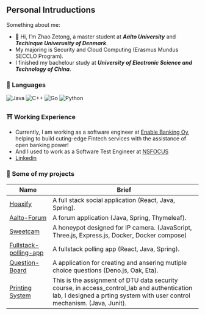 ## Personal Intruductions
Something about me:
- 👋 Hi, I’m Zhao Zetong, a master student at ***Aalto University*** and ***Techinque Univerusity of Denmark***. 
- My majoring is Security and Cloud Computing (Erasmus Mundus SECCLO Program). 
- I finished my bachelour study at ***University of Electronic Science and Technology of China***.

### 👻 Languages
![Java](https://img.shields.io/badge/-Java-FC801D?style=flat&logo=java&logoColor=white)
![C++](https://img.shields.io/badge/-JavaScript-FE2857?style=flat&logo=JavaScript%2B%2B&logoColor=white)
![Go](https://img.shields.io/badge/-Haxe-087CFA?style=flat&logo=Haxe&logoColor=white)
![Python](https://img.shields.io/badge/-Python-FDB60D?style=flat&logo=python&logoColor=white)

### ⛩️ Working Experience
- Currently, I am working as a software engineer at [Enable Banking Oy](https://enablebanking.com/), helping to build cuting-edge Fintech services with the assistance of open banking power!
- And I used to work as a Software Test Engineer at [NSFOCUS](https://nsfocusglobal.com/)
- [Linkedin](https://www.linkedin.com/in/zetong-zhao-3286b71b8/)

### 🚌 Some of my projects
| Name                                                   | Brief                                                 |
| ----------------------------------------------------------------  | ----------------------------------------------------- |
| [Hoaxify](https://github.com/Agachily/tdd-spring-reacet) | A full stack social application (React, Java, Spring). |
| [Aalto-Forum](https://github.com/Agachily/aalto-forum) | A forum application (Java, Spring, Thymeleaf). |
| [Sweetcam](https://github.com/Agachily/sweetcam) |   A honeypot designed for IP camera. (JavaScript, Three.js, Express.js, Docker, Docker compose)  |
| [Fullstack-polling-app](https://github.com/Agachily/fullstack-polling-app) |  A fullstack polling app (React, Java, Spring).  |
| [Question-Board](https://github.com/Agachily/web-software-dev/tree/master/Project-2) |  A  application for creating and ansering mutiple choice questions (Deno.js, Oak, Eta).  |
| [Printing System](https://github.com/secclo-dtu-21/datasec) |  This is the assignment of DTU data security course, in access_control_lab and authentication lab, I designed a prting system with user control mechanism. (Java, Junit).  |


<!---
Agachily/Agachily is a ✨ special ✨ repository because its `README.md` (this file) appears on your GitHub profile.
You can click the Preview link to take a look at your changes.
--->
